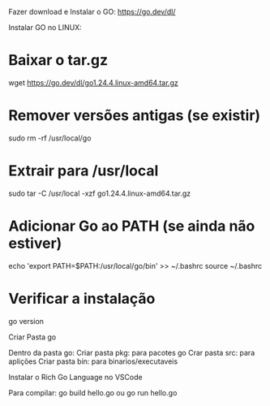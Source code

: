 Fazer download e Instalar o GO:
https://go.dev/dl/

Instalar GO no LINUX:
# Baixar o tar.gz
wget https://go.dev/dl/go1.24.4.linux-amd64.tar.gz

# Remover versões antigas (se existir)
sudo rm -rf /usr/local/go

# Extrair para /usr/local
sudo tar -C /usr/local -xzf go1.24.4.linux-amd64.tar.gz

# Adicionar Go ao PATH (se ainda não estiver)
echo 'export PATH=$PATH:/usr/local/go/bin' >> ~/.bashrc
source ~/.bashrc

# Verificar a instalação
go version


Criar Pasta go

Dentro da pasta go:
Criar pasta pkg: para pacotes go
Crar pasta src: para aplições
Criar pasta bin: para binarios/executaveis

Instalar o Rich Go Language no VSCode

Para compilar:
go build hello.go ou
go run hello.go